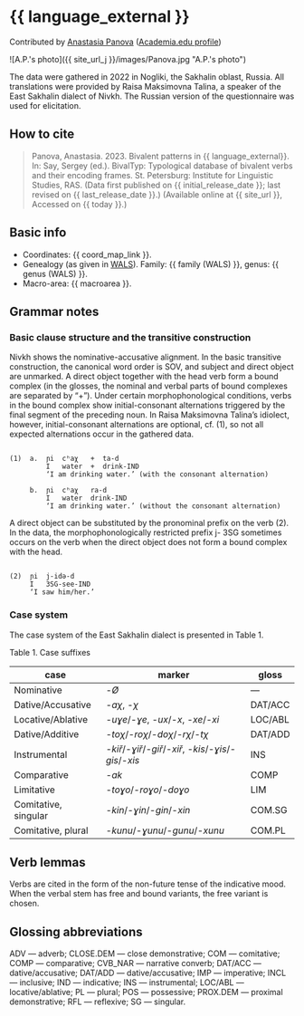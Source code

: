 # {{ language_external }}
Contributed by [Anastasia Panova](https://www.su.se/english/profiles/anpa7559-1.623680) ([Academia.edu profile](https://su-se.academia.edu/AnastasiaPanova))

![A.P.'s photo]({{ site_url_j }}/images/Panova.jpg "A.P.'s photo")

The data were gathered in 2022 in Nogliki, the Sakhalin oblast, Russia. All translations were provided by Raisa Maksimovna Talina, a speaker of the East Sakhalin dialect of Nivkh. The Russian version of the questionnaire was used for elicitation.

## How to cite
> Panova, Anastasia. 2023. Bivalent patterns in {{ language_external}}. 
> In: Say, Sergey (ed.). BivalTyp: Typological database of bivalent verbs and their encoding frames. 
> St. Petersburg: Institute for Linguistic Studies, RAS. 
> (Data first published on {{ initial_release_date }}; 
> last revised on {{ last_release_date }}.) (Available online at {{ site_url }}, 
> Accessed on {{ today }}.)

## Basic info
- Coordinates: {{ coord_map_link }}.
- Genealogy (as given in [WALS](https://wals.info/)). Family: {{ family (WALS) }}, genus: {{ genus (WALS) }}.
- Macro-area: {{ macroarea }}.

## Grammar notes

### Basic clause structure and the transitive construction

Nivkh shows the nominative-accusative alignment. In the basic transitive construction, the canonical word order is SOV, and subject and direct object are unmarked. A direct object together with the head verb form a bound complex (in the glosses, the nominal and verbal parts of bound complexes are separated by “+”). Under certain morphophonological conditions, verbs in the bound complex show initial-consonant alternations triggered by the final segment of the preceding noun. In Raisa Maksimovna Talina’s idiolect, however, initial-consonant alternations are optional, cf. (1), so not all expected alternations occur in the gathered data.

```

(1)  a.  ɲi  cʰaχ   +  ta-d
         I   water  +  drink-IND
         ‘I am drinking water.’ (with the consonant alternation)
     
     b.  ɲi  cʰaχ   ra-d
         I   water  drink-IND
         ‘I am drinking water.’ (without the consonant alternation)

```

A direct object can be substituted by the pronominal prefix on the verb (2). In the data, the morphophonologically restricted prefix j- 3SG sometimes occurs on the verb when the direct object does not form a bound complex with the head.

```

(2)  ɲi  j-idə-d
     I   3SG-see-IND
     ‘I saw him/her.’

```

### Case system

The case system of the East Sakhalin dialect is presented in Table 1.

Table 1. Case suffixes

<div class="before-table"></div>

|     case                    |     marker                                                      |     gloss      |
|-----------------------------|-----------------------------------------------------------------|----------------|
|     Nominative              |     -*Ø*                                                        |     —          |
|     Dative/Accusative       |     -*aχ*, -*χ*                                                 |     DAT/ACC    |
|     Locative/Ablative       |     -*uɣe*/-*ɣe*, -*ux*/-*x*, -*xe*/-*xi*                       |     LOC/ABL    |
|     Dative/Additive         |     -*toχ*/-*roχ*/-*doχ*/-*rχ*/-*tχ*                            |     DAT/ADD    |
|     Instrumental            |     -*kiř*/-*ɣiř*/-*giř*/-*xiř*, -*kis*/-*ɣis*/-*gis*/-*xis*    |     INS        |
|     Comparative             |     -*ak*                                                       |     COMP       |
|     Limitative              |     -*toɣo*/-*roɣo*/-*doɣo*                                     |     LIM        |
|     Comitative, singular    |     -*kin*/-*ɣin*/-*gin*/-*xin*                                 |     COM.SG     |
|     Comitative, plural      |     -*kunu*/-*ɣunu*/-*gunu*/-*xunu*                             |     COM.PL     |

## Verb lemmas

Verbs are cited in the form of the non-future tense of the indicative mood. When the verbal stem has free and bound variants, the free variant is chosen.

## Glossing abbreviations
ADV — adverb; CLOSE.DEM — close demonstrative; COM — comitative; COMP — comparative; CVB_NAR — narrative converb; DAT/ACC — dative/accusative;  DAT/ADD — dative/accusative; IMP — imperative; INCL — inclusive; IND — indicative; INS — instrumental; LOC/ABL — locative/ablative; PL — plural; POS — possessive; PROX.DEM — proximal demonstrative; RFL — reflexive; SG — singular.

